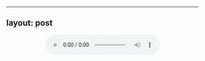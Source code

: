 
---
layout: post
---
<div style="text-align:center">
    <audio controls>
	<source src="https://github.com/Canorus/canorus.github.io/blob/master/Resources/2016-02-07/또%20하나의%20열매를%20바라시며.mp3?raw=true" type="audio/mp3">
    Your browser does not support html5
    </audio>
</div>